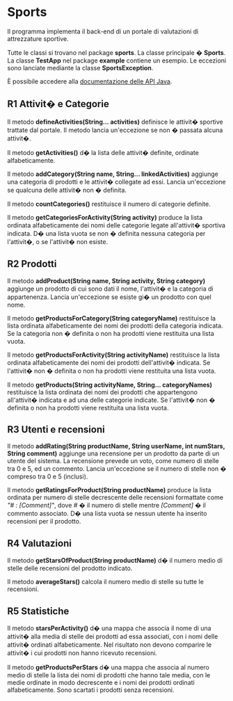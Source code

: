 Sports
======

Il programma implementa il back-end di un portale di valutazioni di attrezzature sportive.

Tutte le classi si trovano nel package **sports**. La classe principale � **Sports**. La classe **TestApp** nel package **example** contiene un esempio. Le eccezioni sono lanciate mediante la classe **SportsException**.

È possibile accedere alla [documentazione delle API Java](https://oop.polito.it/api).

R1 Attivit� e Categorie
-----------------------

Il metodo **defineActivities(String... activities)** definisce le attivit� sportive trattate dal portale. Il metodo lancia un'eccezione se non � passata alcuna attivit�.

Il metodo **getActivities()** d� la lista delle attivit� definite, ordinate alfabeticamente.

Il metodo **addCategory(String name, String... linkedActivities)** aggiunge una categoria di prodotti e le attivit� collegate ad essi. Lancia un'eccezione se qualcuna delle attivit� non � definita.

Il metodo **countCategories()** restituisce il numero di categorie definite.

Il metodo **getCategoriesForActivity(String activity)** produce la lista ordinata alfabeticamente dei nomi delle categorie legate all'attivit� sportiva indicata. D� una lista vuota se non � definita nessuna categoria per l'attivit�, o se l'attivit� non esiste.

R2 Prodotti
-----------

Il metodo **addProduct(String name, String activity, String category)** aggiunge un prodotto di cui sono dati il nome, l'attivit� e la categoria di appartenenza. Lancia un'eccezione se esiste gi� un prodotto con quel nome.

Il metodo **getProductsForCategory(String categoryName)** restituisce la lista ordinata alfabeticamente dei nomi dei prodotti della categoria indicata. Se la categoria non � definita o non ha prodotti viene restituita una lista vuota.

Il metodo **getProductsForActivity(String activityName)** restituisce la lista ordinata alfabeticamente dei nomi dei prodotti dell'attivit� indicata. Se l'attivit� non � definita o non ha prodotti viene restituita una lista vuota.

Il metodo **getProducts(String activityName, String... categoryNames)** restituisce la lista ordinata dei nomi dei prodotti che appartengono all'attivit� indicata e ad una delle categorie indicate. Se l'attivit� non � definita o non ha prodotti viene restituita una lista vuota.

R3 Utenti e recensioni
----------------------

Il metodo **addRating(String productName, String userName, int numStars, String comment)** aggiunge una recensione per un prodotto da parte di un utente del sistema. La recensione prevede un voto, come numero di stelle tra 0 e 5, ed un commento. Lancia un'eccezione se il numero di stelle non � compreso tra 0 e 5 (inclusi).

Il metodo **getRatingsForProduct(String productName)** produce la lista ordinata per numero di stelle decrescente delle recensioni formattate come _"# : \[Comment\]"_, dove _#_ � il numero di stelle mentre _\[Comment\]_ � il commento associato. D� una lista vuota se nessun utente ha inserito recensioni per il prodotto.

R4 Valutazioni
--------------

Il metodo **getStarsOfProduct(String productName)** d� il numero medio di stelle delle recensioni del prodotto indicato.

Il metodo **averageStars()** calcola il numero medio di stelle su tutte le recensioni.

R5 Statistiche
--------------

Il metodo **starsPerActivity()** d� una mappa che associa il nome di una attivit� alla media di stelle dei prodotti ad essa associati, con i nomi delle attivit� ordinati alfabeticamente. Nel risultato non devono comparire le attivit� i cui prodotti non hanno ricevuto recensioni.

Il metodo **getProductsPerStars** d� una mappa che associa al numero medio di stelle la lista dei nomi di prodotti che hanno tale media, con le medie ordinate in modo decrescente e i nomi dei prodotti ordinati alfabeticamente. Sono scartati i prodotti senza recensioni.